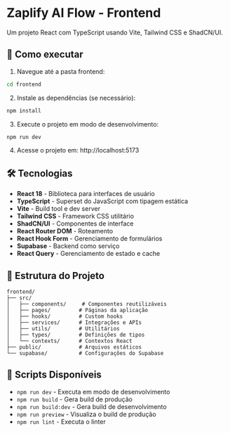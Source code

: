 # Zaplify AI Flow - Frontend

Um projeto React com TypeScript usando Vite, Tailwind CSS e ShadCN/UI.

## 🚀 Como executar

1. Navegue até a pasta frontend:

```bash
cd frontend
```

2. Instale as dependências (se necessário):

```bash
npm install
```

3. Execute o projeto em modo de desenvolvimento:

```bash
npm run dev
```

4. Acesse o projeto em: http://localhost:5173

## 🛠️ Tecnologias

- **React 18** - Biblioteca para interfaces de usuário
- **TypeScript** - Superset do JavaScript com tipagem estática
- **Vite** - Build tool e dev server
- **Tailwind CSS** - Framework CSS utilitário
- **ShadCN/UI** - Componentes de interface
- **React Router DOM** - Roteamento
- **React Hook Form** - Gerenciamento de formulários
- **Supabase** - Backend como serviço
- **React Query** - Gerenciamento de estado e cache

## 📁 Estrutura do Projeto

```
frontend/
├── src/
│   ├── components/     # Componentes reutilizáveis
│   ├── pages/         # Páginas da aplicação
│   ├── hooks/         # Custom hooks
│   ├── services/      # Integrações e APIs
│   ├── utils/         # Utilitários
│   ├── types/         # Definições de tipos
│   └── contexts/      # Contextos React
├── public/            # Arquivos estáticos
└── supabase/          # Configurações do Supabase
```

## 📜 Scripts Disponíveis

- `npm run dev` - Executa em modo de desenvolvimento
- `npm run build` - Gera build de produção
- `npm run build:dev` - Gera build de desenvolvimento
- `npm run preview` - Visualiza o build de produção
- `npm run lint` - Executa o linter
